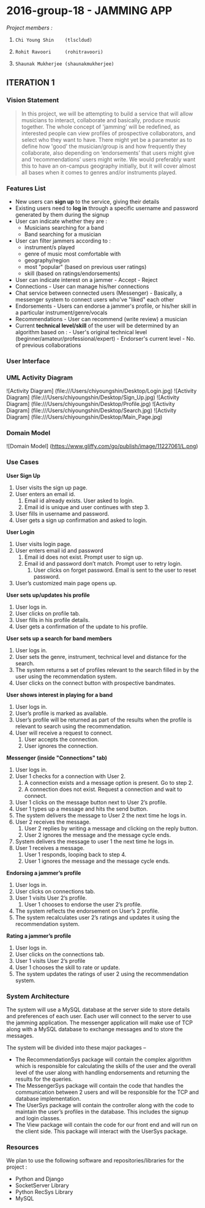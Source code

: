 # 2016-group-18 - JAMMING APP

*Project members :* 

1.     Chi Young Shin    (tlscldud)
2.     Rohit Ravoori     (rohitravoori)
3.     Shaunak Mukherjee (shaunakmukherjee)

## ITERATION 1

### Vision Statement
>In this project, we will be attempting to build a service that will allow musicians to interact, collaborate and basically, produce music together. The whole concept of 'jamming' will be redefined, as interested people can view profiles of prospective collaborators, and select who they want to have. There might yet be a parameter as to define how 'good' the musician/group is and how frequently they collaborate, also depending on ‘endorsements’ that users might give and ‘recommendations’ users might write. We would preferably want this to have an on-campus geography initially, but it will cover almost all bases when it comes to genres and/or instruments played.

### Features List
- New users can __sign up__ to the service, giving their details
- Existing users need to **log in** through a specific username and password generated by them during the signup
- User can indicate whether they are :
    - Musicians searching for a band
    - Band searching for a musician
- User can filter jammers according to : 
     - instrument/s played
     - genre of music most comfortable with
     - geography/region
     - most "popular" (based on previous user ratings)
     - skill (based on ratings/endorsements)
- User can indicate interest on a jammer
      - Accept
      - Reject
- Connections
      - User can manage his/her connections
- Chat service between connected users (Messenger)
      - Basically, a messenger system to connect users who've "liked" each other
- Endorsements
      - Users can endorse a jammer's profile, or his/her skill in a particular instrument/genre/vocals
- Recommendations
      - User can recommend (write review) a musician
- Current **technical level/skill** of the user will be determined by an algorithm based on :
      - User's original technical level (beginner/amateur/professional/expert)
      - Endorser's current level
      - No. of previous collaborations



### User Interface

### UML Activity Diagram
![Activity Diagram] (file:///Users/chiyoungshin/Desktop/Login.jpg)
![Activity Diagram] (file:///Users/chiyoungshin/Desktop/Sign_Up.jpg)
![Activity Diagram] (file:///Users/chiyoungshin/Desktop/Profile.jpg)
![Activity Diagram] (file:///Users/chiyoungshin/Desktop/Search.jpg)
![Activity Diagram] (file:///Users/chiyoungshin/Desktop/Main_Page.jpg)

### Domain Model
![Domain Model] (https://www.gliffy.com/go/publish/image/11227061/L.png)

### Use Cases

**User Sign Up**

1. User visits the sign up page.
2. User enters an email id.
    1. Email id already exists. User asked to login.
    2. Email id is unique and user continues with step 3.
3. User fills in username and password.
4. User gets a sign up confirmation and asked to login.

**User Login**

1.	User visits login page.
2.	User enters email id and password
    1. Email id does not exist. Prompt user to sign up.
    2. Email id and password don’t match. Prompt user to retry login.
        1. User clicks on forget password. Email is sent to the user to reset password.
3.	User’s customized main page opens up.

**User sets up/updates his profile**

1.	User logs in.
2.	User clicks on profile tab.
3.	User fills in his profile details.
4.	User gets a confirmation of the update to his profile.

**User sets up a search for band members**

1.	User logs in.
2.	User sets the genre, instrument, technical level and distance for the search.
3.	The system returns a set of profiles relevant to the search filled in by the user using the recommendation system.
4.	User clicks on the connect button with prospective bandmates.

**User shows interest in playing for a band**

1.	User logs in.
2.	User’s profile is marked as available.
3.	User’s profile will be returned as part of the results when the profile is relevant to search using the recommendation.
4.	User will receive a request to connect.
    1. User accepts the connection. 
    2. User ignores the connection.

**Messenger (inside "Connections" tab)**

1.	User logs in.
2.	User 1 checks for a connection with User 2.
    1. A connection exists and a message option is present. Go to step 2.
    2. A connection does not exist. Request a connection and wait to connect.
3.	User 1 clicks on the message button next to User 2’s profile.
4.	User 1 types up a message and hits the send button. 
5.	The system delivers the message to User 2 the next time he logs in.
6.	User 2 receives the message.
    1. User 2 replies by writing a message and clicking on the reply button.
    2. User 2 ignores the message and the message cycle ends.
7.	System delivers the message to user 1 the next time he logs in.
8.	User 1 receives a message.
    1. User 1 responds, looping back to step 4.
    2. User 1 ignores the message and the message cycle ends.

**Endorsing a jammer’s profile**

1.	User logs in.
2.	User clicks on connections tab.
3.	User 1 visits User 2’s profile.
    1. User 1 chooses to endorse the user 2’s profile.
4.	The system reflects the endorsement on User’s 2 profile.
5.	The system recalculates user 2’s ratings and updates it using the recommendation system.

**Rating a jammer’s profile**

1.	User logs in.
2.	User clicks on the connections tab.
3.	User 1 visits User 2’s profile
4.	User 1 chooses the skill to rate or update.
5.	The system updates the ratings of user 2 using the recommendation system.



### System Architecture

The system will use a MySQL database at the server side to store details and preferences of each user. Each user will connect to the server to use the jamming application. The messenger application will make use of TCP along with a MySQL database to exchange messages and to store the messages. 

The system will be divided into these major packages –

- The RecommendationSys package will contain the complex algorithm which is responsible for calculating the skills of the user and the overall level of the user along with handling endorsements and returning the results for the queries.
- The MessengerSys package will contain the code that handles the communication between 2 users and will be responsible for the TCP and database implementation.
- The UserSys package will contain the controller along with the code to maintain the user’s profiles in the database. This includes the signup and login classes.
- The View package will contain the code for our front end and will run on the client side. This package will interact with the UserSys package.

### Resources

We plan to use the following software and repositories/libraries for the project : 

- Python and Django
- SocketServer Library
- Python RecSys Library
- MySQL
 
 



